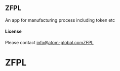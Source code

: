## ZFPL

An app for manufacturing process including token etc

#### License

Please contact info@atom-global.comZFPL
# ZFPL
